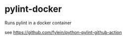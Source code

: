 # pylint-docker

Runs pylint in a docker container

see https://github.com/fylein/python-pylint-github-action